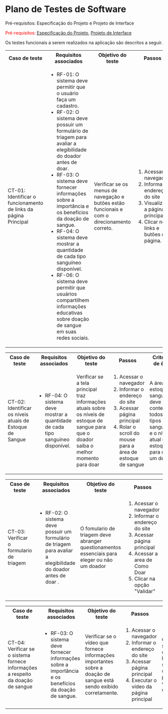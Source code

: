 # Plano de Testes de Software


Pré-requisitos: Especificação do Projeto e Projeto de Interface

<span style="color:red">Pré-requisitos: <a href="https://github.com/ICEI-PUC-Minas-PMV-ADS/Amigo-Sangue-Bom/blob/main/documentos/02-Especifica%C3%A7%C3%A3o%20do%20Projeto.md"> Especificação do Projeto</a></span>, <a href="https://github.com/ICEI-PUC-Minas-PMV-ADS/Amigo-Sangue-Bom/blob/main/documentos/04-Projeto%20de%20Interface.md"> Projeto de Interface</a>



Os testes funcionais a serem realizados na aplicação são descritos a seguir.

<table>
 <tr>
  <th>Caso de teste</th>
  <th>Requisitos associados</th>
  <th>Objetivo do teste</th>
  <th>Passos</th>
  <th>Critérios de êxito</th>
  <th>Responsável</th>
 </tr>
 <tr>
  <td>CT-01: Identificar o funcionamento de links da página Principal</td>
  <td>
   <ul>
    <li>RF-01: O sistema deve permitir que o usuário faça um cadastro.</li>
   <li>RF-02: O sistema deve possuir um formulário de triagem para avaliar a elegibilidade do doador antes de doar.</li>
   <li>RF-03: O sistema deve fornecer informações sobre a importância e os benefícios da doação de sangue.</li>
    <li>RF-04: O sistema deve mostrar a quantidade de cada tipo sanguíneo disponível.</li>
    <li>RF-06: O sistema deve permitir que usuários compartilhem informações educativas sobre doação de sangue em suas redes sociais.</li>
   </ul>
  </td>
  <td>Verificar se os menus de navegação e butões estão funcionais e com o direcionamento correto.</td>
  <td>
   <ol>
    <li>Acessar o navegador</li>
    <li>Informar o endereço do site</li>
    <li>Visualizar a página principal.</li>
    <li>Clicar nos links e butões da página.</li>
   </ol>
   </td>
  <td>Todos os links da página principal devem encaminhar os usuários para as respectivas páginas.</td>
  <td>Brian</td>
 </tr>
</table>


<table>
 <tr>
  <th>Caso de teste</th>
  <th>Requisitos associados</th>
  <th>Objetivo do teste</th>
  <th>Passos</th>
  <th>Critérios de êxito</th>
  <th>Responsável</th>
 </tr>
 <tr>
  <td>CT-02: Identificar os níveis atuais de Estoque de Sangue</td>
  <td>
   <ul>
    <li>RF-04: O sistema deve mostrar a quantidade de cada tipo sanguíneo disponível.</li>
   </ul>
  </td>
  <td>Verificar se a tela principal traz informações atuais sobre os níveis de estoque de sangue para que o doador saiba o melhor momento para doar</td>
  <td>
   <ol>
    <li>Acessar o navegador</li>
    <li>Informar o endereço do site</li>
    <li>Acessar página principal</li>
    <li>Rolar o scroll do mouse para a área de estoque de sangue</li>
   </ol>
   </td>
  <td>A área de estoque de sangue deve conter todos os tipos sanguíneos e o nível atual de estoque para cada um deles.</td>
  <td>Brian</td>
 </tr>
</table>

 
<table>
 <tr>
  <th>Caso de teste</th>
  <th>Requisitos associados</th>
  <th>Objetivo do teste</th>
  <th>Passos</th>
  <th>Critérios de êxito</th>
  <th>Responsável</th>
 </tr>
 <tr>
  <td>CT-03: Verificar o formulario de triagem </td>
  <td>
   <ul>
    <li>RF-02: O sistema deve possuir um formulário de triagem para avaliar a elegibilidade do doador antes de doar .</li>
   </ul>
  </td>
  <td> O fomulario de triagem deve abranger questionamentos essenciais para eleger ou não um doador </td>
  <td> 
   <ol>
    <li>Acessar o navegador</li>
    <li>Informar o endereço do site</li>
    <li>Acessar página principal</li>
    <li>Acessar a area de Como Doar</li>
    <li>Clicar na opção "Validar"</li>
   </ol>
   </td>
  <td>Após o preenchimento do formlário ele devera retornar com um resposta se é ou não elegivel.</td>
  <td>Ranan</td>
 </tr>
</table>


<table>
 <tr>
  <th>Caso de teste</th>
  <th>Requisitos associados</th>
  <th>Objetivo do teste</th>
  <th>Passos</th>
  <th>Critérios de êxito</th>
  <th>Responsável</th>
 </tr>
 <tr>
  <td>CT-04: Verificar se o sistema fornece informações a respeito da doação de sangue</td>
  <td>
   <ul>
    <li>RF-03: O sistema deve fornecer informações sobre a importância e os benefícios da doação de sangue.</li>
   </ul>
  </td>
  <td> Verificar se o vídeo que fornece informações importantes sobre a doação de sangue está sendo exibido corretamente.
</td>
  <td> 
   <ol>
    <li>Acessar o navegador</li>
    <li>Informar o endereço do site</li>
    <li>Acessar página principal</li>
    <li>Executar o vídeo da página principal</li>
   </ol>
   </td>
  <td>O vídeo deve ser executado diretamente da home page do site de forma que seja possível visualizá-lo completamente.</td>
  <td>Mateus</td>
 </tr>
</table>
